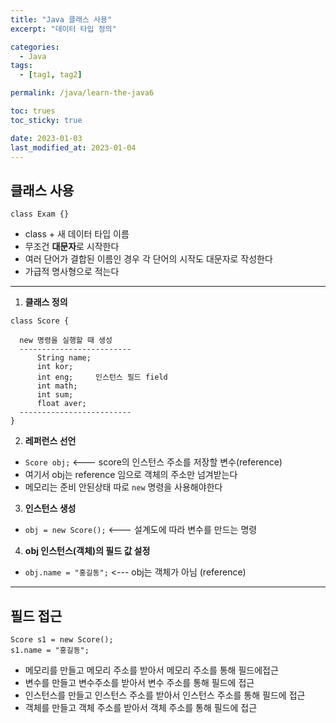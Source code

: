 ```yaml
---
title: "Java 클래스 사용"
excerpt: "데이터 타입 정의"

categories:
  - Java
tags:
  - [tag1, tag2]

permalink: /java/learn-the-java6

toc: trues
toc_sticky: true

date: 2023-01-03
last_modified_at: 2023-01-04
---
```


## 클래스 사용

`class Exam {}`
- class + 새 데이터 타입 이름
- 무조건 **대문자**로 시작한다
- 여러 단어가 결합된 이름인 경우 각 단어의 시작도 대문자로 작성한다
- 가급적 명사형으로 적는다

---
1. **클래스 정의**

```
class Score {

  new 명령을 실행할 때 생성
  -------------------------
      String name;
      int kor; 
      int eng;     인스턴스 필드 field
      int math;
      int sum;
      float aver;
  -------------------------   
} 
```
2. **레퍼런스 선언**
- `Score obj;`  <---  score의 인스턴스 주소를 저장할 변수(reference)  
- 여기서 obj는 reference 임으로 객체의 주소만 넘겨받는다
- 메모리는 준비 안된상태 따로 `new` 명령을 사용해야한다
3. **인스턴스 생성**
- `obj = new Score();` <--- 설계도에 따라 변수를 만드는 명령

4. **obj 인스턴스(객체)의 필드 값 설정**
- `obj.name = "홍길동";` <--- obj는 객체가 아님 (reference)

---

## 필드 접근
```
Score s1 = new Score();
s1.name = "홍길동";
```
- 메모리를 만들고 메모리 주소를 받아서 메모리 주소를 통해 필드에접근
- 변수를 만들고 변수주소를 받아서 변수 주소를 통해 필드에 접근
- 인스턴스를 만들고 인스턴스 주소를 받아서 인스턴스 주소를 통해 필드에 접근
- 객체를 만들고 객체 주소를 받아서 객체 주소를 통해 필드에 접근


